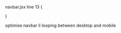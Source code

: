 navbar.jsx line 13 {
  <!-- <li className="app__flex p-text" key={`link-${item}`}> -->
}

optimise navbar li looping between desktop and mobile
